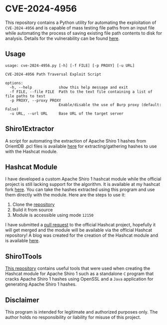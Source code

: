 # CVE-2024-4956

This repository contains a Python utility for automating the exploitation of `CVE-2024-4956` and is capable of mass testing file paths from an input file while automating the process of saving existing file path contents to disk for analysis. Details for the vulnerability can be found [here](https://nvd.nist.gov/vuln/detail/CVE-2024-4956).

## Usage

```
usage: cve-2024-4956.py [-h] [-f FILE] [-p PROXY] [-u URL]

CVE-2024-4956 Path Traversal Exploit Script

options:
  -h, --help            show this help message and exit
  -f FILE, --file FILE  Path to the text file containing a list of file paths to test
  -p PROXY, --proxy PROXY
                        Enable/disable the use of Burp proxy (default: False)
  -u URL, --url URL     Base URL of the target server
```

## Shiro1Extractor

A script for automating the extraction of Apache Shiro 1 hashes from OrientDB .pcl files is available [here](https://github.com/fin3ss3g0d/Shiro1Extractor) for extracting/gathering hashes to use with the Hashcat module.

## Hashcat Module

I have developed a custom Apache Shiro 1 hashcat module while the official project is still lacking support for the algorithm. It is available at my hashcat fork [here](https://github.com/fin3ss3g0d/hashcat). You can take the hashes extracted using this program and use them directly with the module. Here are the steps to use it:

1. Clone the [repository](https://github.com/fin3ss3g0d/hashcat)
2. Build it from source
3. Module is accessible using mode `12150`

I have submitted a [pull request](https://github.com/hashcat/hashcat/pull/4017) to the official Hashcat project, hopefully it will get merged and the module will be available via the official Hashcat repository! A blog was created for the creation of the Hashcat module and is available [here](https://fin3ss3g0d.net/index.php/2024/06/24/crack-faster-hack-smarter-custom-hashcat-module-for-apache-shiro-1-sha-512/).

## Shiro1Tools

[This repository](https://github.com/fin3ss3g0d/Shiro1Tools) contains useful tools that were used when creating the Hashcat module for Apache Shiro 1 such as a standalone `C` program that cracks Apache Shiro 1 hashes using OpenSSL and a `Java` application for generating Apache Shiro 1 hashes.

## Disclaimer

This program is intended for legitimate and authorized purposes only. The author holds no responsibility or liability for misuse of this project.